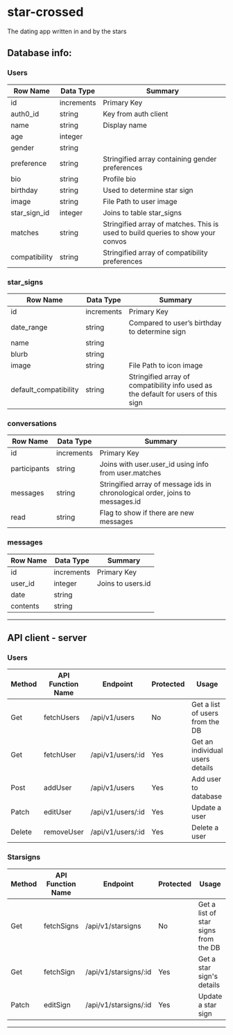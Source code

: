 # star-crossed
The dating app written in and by the stars

## Database info:
### Users 
  | Row Name | Data Type | Summary |
  | --- | --- | --- |
  | id | increments | Primary Key |
  | auth0_id | string | Key from auth client |
  | name | string | Display name |
  | age | integer | |
  | gender | string | |
  | preference | string | Stringified array containing gender preferences |
  | bio | string | Profile bio |
  | birthday | string | Used to determine star sign |
  | image | string | File Path to user image |
  | star_sign_id | integer | Joins to table star_signs |
  | matches | string | Stringified array of matches. This is used to build queries to show your convos |
  | compatibility | string | Stringified array of compatibility preferences |
  

### star_signs 
  | Row Name | Data Type | Summary |
  | --- | --- | --- |
  | id | increments | Primary Key |
  | date_range | string | Compared to user’s birthday to determine sign |
  | name | string | |
  | blurb | string | |
  | image | string | File Path to icon image |
  | default_compatibility | string | Stringified array of compatibility info used as the default for users of this sign |
  

### conversations 
  | Row Name | Data Type | Summary |
  | --- | --- | --- |
  | id | increments | Primary Key |
  | participants | string | Joins with user.user_id using info from user.matches |
  | messages | string | Stringified array of message ids in chronological order, joins to messages.id |
  | read | string | Flag to show if there are new messages |
  

### messages 
  | Row Name | Data Type | Summary |
  | --- | --- | --- |
  | id | increments | Primary Key |
  | user_id | integer | Joins to users.id |
  | date | string | |
  | contents | string | |
  
  ---

## API client - server

### Users 
| Method | API Function Name | Endpoint | Protected | Usage | Response |
| --- | --- | --- | --- | --- | --- |
| Get | fetchUsers | /api/v1/users | No | Get a list of users from the DB | Array of Objects|
| Get | fetchUser | /api/v1/users/:id | Yes | Get an individual users details | Object |
| Post | addUser | /api/v1/users | Yes | Add user to database | Array of single object |
| Patch | editUser | /api/v1/users/:id | Yes | Update a user | status(200) |
| Delete | removeUser | /api/v1/users/:id | Yes | Delete a user | status(200) |

### Starsigns 
| Method | API Function Name | Endpoint | Protected | Usage | Response |
| --- | --- | --- | --- | --- | --- |
| Get | fetchSigns | /api/v1/starsigns | No | Get a list of star signs from the DB | Array of Objects|
| Get | fetchSign | /api/v1/starsigns/:id | Yes | Get a star sign's details | Object |
| Patch | editSign | /api/v1/starsigns/:id | Yes | Update a star sign | status(200) |

  ---
